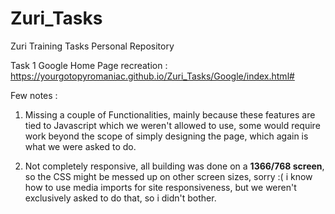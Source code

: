 # Zuri_Tasks
Zuri Training Tasks Personal Repository

Task 1
Google Home Page recreation  : https://yourgotopyromaniac.github.io/Zuri_Tasks/Google/index.html#

Few notes : 

1. Missing a couple of Functionalities, mainly because these features are tied to Javascript which we weren't allowed to use, some would require work beyond the scope of simply designing the page, which again is what we were asked to do. 

2. Not completely responsive, all building was done on a **1366/768 screen**, so the CSS might be messed up on other screen sizes, sorry :( i know how to use media imports for site responsiveness, but we weren't exclusively asked to do that, so i didn't bother. 
